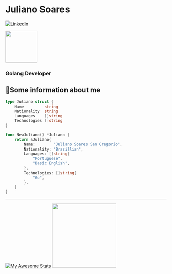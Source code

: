 # Juliano Soares

[![Linkedin](https://img.shields.io/badge/-linkedin?style=for-the-badge&logo=linkedin&logoColor=white&label=Connect&labelColor=blue&color=blue&link=https%3A%2F%2Fwww.linkedin.com%2Fin%2Fjuliano-soares-35316b245%2F)](https://www.linkedin.com/in/juliano-soares-35316b245/)

<img src="https://i.redd.it/1ib45r99mmp61.gif" widht=100 height=100>

### Golang Developer

## 📝Some information about me

```go
type Juliano struct {
	Name         string
	Nationality  string
	Languages    []string
	Technologies []string
}

func NewJuliano() *Juliano {
	return &Juliano{
		Name:        "Juliano Soares San Gregorio",
		Nationality: "Brazillian",
		Languages: []string{
			"Portuguese",
			"Basic English",
		},
		Technologies: []string{
			"Go",
		},
	}
}
```

---

[![My Awesome Stats](https://awesome-github-stats.azurewebsites.net/user-stats/jusoaresg?cardType=level&theme=github-dark&preferLogin=false&Border=4D4D4D)](https://git.io/awesome-stats-card) 
<nobr>
 	<img src="https://images-wixmp-ed30a86b8c4ca887773594c2.wixmp.com/f/c3432bbb-368f-4683-8d15-1ef8ad7b2795/dfkagz3-27636c88-19ea-4354-a5f1-dbc52c3ec4ef.gif?token=eyJ0eXAiOiJKV1QiLCJhbGciOiJIUzI1NiJ9.eyJzdWIiOiJ1cm46YXBwOjdlMGQxODg5ODIyNjQzNzNhNWYwZDQxNWVhMGQyNmUwIiwiaXNzIjoidXJuOmFwcDo3ZTBkMTg4OTgyMjY0MzczYTVmMGQ0MTVlYTBkMjZlMCIsIm9iaiI6W1t7InBhdGgiOiJcL2ZcL2MzNDMyYmJiLTM2OGYtNDY4My04ZDE1LTFlZjhhZDdiMjc5NVwvZGZrYWd6My0yNzYzNmM4OC0xOWVhLTQzNTQtYTVmMS1kYmM1MmMzZWM0ZWYuZ2lmIn1dXSwiYXVkIjpbInVybjpzZXJ2aWNlOmZpbGUuZG93bmxvYWQiXX0.9LgN2K8Kn6xs6gkIS9zTA5gefnLBKUGJUSQr7yVEmbM" widht=200 height=200>
</nobr>
